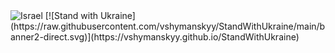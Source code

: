 <img src="./images/standwithisrael.png" title="Israel" width="780">
[![Stand with Ukraine](https://raw.githubusercontent.com/vshymanskyy/StandWithUkraine/main/banner2-direct.svg)](https://vshymanskyy.github.io/StandWithUkraine)
